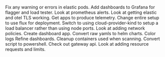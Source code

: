 Fix any warning or errors in elastic pods.
Add dashboards to Grafana for flagger and load tester.
Look at prometheus alerts.
Look at getting elastic and otel TLS working.
Get apps to produce telemetry.
Change entire setup to use flux for deployment.
Switch to using cloud-provider-kind to setup a load balancer rather than using node ports.
Look at adding network policies.
Create dashboard app.
Convert raw yamls to helm charts.
Color logs
Refine dashboards.
Cleanup containers used when scanning.
Convert script to powershell.
Check out gateway api.
Look at adding resource requests and limits.
